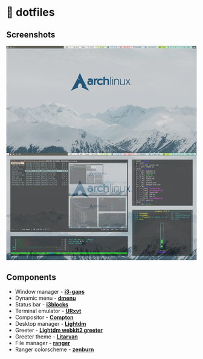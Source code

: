 # :wrench: dotfiles


## Screenshots
![Overall](img/new_status_bar.png?raw=true)

## Components
* Window manager - [**i3-gaps**](https://github.com/Airblader/i3)
* Dynamic menu - [**dmenu**](https://tools.suckless.org/dmenu/)
* Status bar - [**i3blocks**](https://github.com/vivien/i3blocks)
* Terminal emulator - [**URxvt**](http://software.schmorp.de/pkg/rxvt-unicode.html)
* Compositor - [**Compton**](https://github.com/yshui/picom)
* Desktop manager - [**Lightdm**](https://github.com/canonical/lightdm)
* Greeter - [**Lightdm webkit2 greeter**](https://github.com/antergos/web-greeter)
* Greeter theme - [**Litarvan**](https://github.com/Litarvan/lightdm-webkit-theme-litarvan)
* File manager - [**ranger**](https://ranger.github.io/index.html)
* Ranger colorscheme - [**zenburn**](http://dotshare.it/dots/706/)


